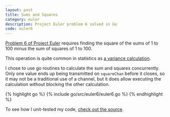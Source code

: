 ```yaml
---
layout: post
title: Sums and Squares
category: euler
description: Project Euler problem 6 solved in Go
code: euler6
---
```


[Problem 6 of Project Euler](https://projecteuler.net/problem=6) requires finding the square of the sums of 1 to 100 minus the sum of squares of 1 to 100.

This operation is quite common in statistics as [a variance calculation](https://en.wikipedia.org/wiki/Variance). 

I chose to use go routines to calculate the sum and squares concurrently. Only one value ends up being transmitted on `squareChan` before it closes, so it may not be a traditional use of a channel, but it does allow executing the calculation without blocking the other calculation.

{% highlight go %}
{% include go/src/euler6/euler6.go %}
{% endhighlight %}

To see how I unit-tested my code, [check out the source]({{site.code-base}}{{page.code}}).
